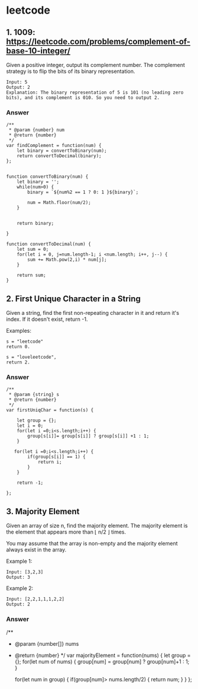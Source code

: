 # leetcode

## 1. 1009: https://leetcode.com/problems/complement-of-base-10-integer/

Given a positive integer, output its complement number. The complement strategy is to flip the bits of its binary representation.

```
Input: 5
Output: 2
Explanation: The binary representation of 5 is 101 (no leading zero bits), and its complement is 010. So you need to output 2.

```
### Answer

```
/**
 * @param {number} num
 * @return {number}
 */
var findComplement = function(num) {
    let binary = convertToBinary(num);
    return convertToDecimal(binary);
};


function convertToBinary(num) {
    let binary = '';
    while(num>0) {
        binary = `${num%2 == 1 ? 0: 1 }${binary}`;
        
        num = Math.floor(num/2);
    }
    
    
    return binary;

}

function convertToDecimal(num) {
    let sum = 0;
    for(let i = 0, j=num.length-1; i <num.length; i++, j--) {
        sum += Math.pow(2,i) * num[j]; 
    }
    
    return sum;
}

```
## 2. First Unique Character in a String

Given a string, find the first non-repeating character in it and return it's index. If it doesn't exist, return -1.

Examples:

```
s = "leetcode"
return 0.

s = "loveleetcode",
return 2.
```

### Answer

```
/**
 * @param {string} s
 * @return {number}
 */
var firstUniqChar = function(s) {
    
    let group = {};
    let i = 0;
    for(let i =0;i<s.length;i++) {
        group[s[i]]= group[s[i]] ? group[s[i]] +1 : 1; 
    }
    
   for(let i =0;i<s.length;i++) {
        if(group[s[i]] == 1) {
            return i;
        }   
    }
    
    return -1;

};

```

## 3. Majority Element

Given an array of size n, find the majority element. The majority element is the element that appears more than ⌊ n/2 ⌋ times.

You may assume that the array is non-empty and the majority element always exist in the array.

Example 1:

```
Input: [3,2,3]
Output: 3
```

Example 2:

```
Input: [2,2,1,1,1,2,2]
Output: 2
```

### Answer

/**
 * @param {number[]} nums
 * @return {number}
 */
var majorityElement = function(nums) {
    let group = {};
    for(let num of nums) {
        group[num] = group[num] ? group[num]+1 : 1;
    }
    
    for(let num in group) {
        if(group[num]> nums.length/2) {
            return num;
        }
    }
};
